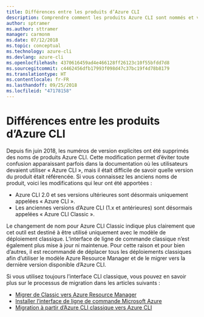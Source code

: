```yaml
---
title: Différences entre les produits d’Azure CLI
description: Comprendre comment les produits Azure CLI sont nommés et versionnés, et comment ils sont mis à jour.
author: sptramer
ms.author: sttramer
manager: carmonm
ms.date: 07/12/2018
ms.topic: conceptual
ms.technology: azure-cli
ms.devlang: azure-cli
ms.openlocfilehash: 4370616459ad4e466128ff26123c10f55bfdd7d8
ms.sourcegitcommit: c4462456dfb17993f098d47c37bc19f4d78b8179
ms.translationtype: HT
ms.contentlocale: fr-FR
ms.lasthandoff: 09/25/2018
ms.locfileid: "47178158"
---
```

# <a name="differences-between-azure-cli-products"></a>Différences entre les produits d’Azure CLI

Depuis fin juin 2018, les numéros de version explicites ont été supprimés des noms de produits Azure CLI. Cette modification permet d’éviter toute confusion apparaissant parfois dans la documentation où les utilisateurs devaient utiliser « Azure CLI », mais il était difficile de savoir quelle version du produit était référencée. Si vous connaissez les anciens noms de produit, voici les modifications qui leur ont été apportées :

* Azure CLI 2.0 et ses versions ultérieures sont désormais uniquement appelées « Azure CLI ».
* Les anciennes versions d’Azure CLI (1.x et antérieures) sont désormais appelées « Azure CLI Classic ».

Le changement de nom pour Azure CLI Classic indique plus clairement que cet outil est destiné à être utilisé uniquement avec le modèle de déploiement classique. L’interface de ligne de commande classique n’est également plus mise à jour ni maintenue. Pour cette raison et pour bien d’autres, il est recommandé de déplacer tous les déploiements classiques afin d’utiliser le modèle Azure Resource Manager et de le migrer vers la dernière version disponible d’Azure CLI.

Si vous utilisez toujours l’interface CLI classique, vous pouvez en savoir plus sur le processus de migration dans les articles suivants :

* [Migrer de Classic vers Azure Resource Manager](/azure/virtual-machines/linux/migration-classic-resource-manager-overview)
* [Installer l’interface de ligne de commande Microsoft Azure](install-azure-cli.md)
* [Migration à partir d’Azure CLI classique vers Azure CLI](https://github.com/Azure/azure-cli/blob/dev/doc/classic_cli_migration.md)
